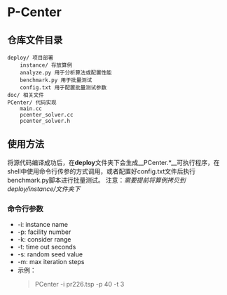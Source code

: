 # P-Center

## 仓库文件目录

    deploy/ 项目部署
        instance/ 存放算例
        analyze.py 用于分析算法或配置性能
        benchmark.py 用于批量测试
        config.txt 用于配置批量测试参数
    doc/ 相关文件
    PCenter/ 代码实现
        main.cc
        pcenter_solver.cc
        pcenter_solver.h

## 使用方法

将源代码编译成功后，在**deploy**文件夹下会生成__PCenter.*__可执行程序，在shell中使用命令行传参的方式调用，或者配置好config.txt文件后执行benchmark.py脚本进行批量测试。
注意：_需要提前将算例拷贝到deploy/instance/文件夹下_

### 命令行参数

+ -i: instance name
+ -p: facility number
+ -k: consider range
+ -t: time out seconds
+ -s: random seed value
+ -m: max iteration steps
+ 示例：
    > PCenter -i pr226.tsp -p 40 -t 3
